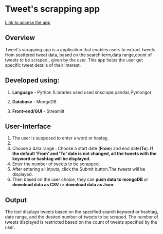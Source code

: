 # Tweet's scrapping app #

[Link to access the app](https://arthimurali-twitter-scrapping-tool.hf.space/)

**Overview**
------------
Tweet's scrapping app is a application that enables users to extract tweets from scattered tweet data, based on the search term,data range,count of tweets to be scraped , given by the user. This app  helps the user get specific tweet details of their interest.

**Developed using:**
------------
1. **Language** - Python (Libraries used used snscrape,pandas,Pymongo)

2. **Database** - MongoDB
 
3. **Front-end/GUI** - Streamlit


**User-Interface**
------------
1. The user is supposed to enter a word or hastag.
2. 
3. Choose a data range : Choose a start date (**From**) and end date(**To**). **If the default 'From' and 'To' date is not changed, all the tweets with the keyword or hashtag will be displayed.**
5. Enter the number of tweets to be scrapped.
6. After entering all inputs, click the Submit button.The tweets will be displayed.
7. Then based on the user choice, they can **push data to mongoDB** or **download data as CSV** or **download data as Json**.

**Output**
------------
The tool displays tweets based on the specified search keyword or hashtag, date range, and the desired number of tweets to be scraped. The number of tweets displayed is restricted based on the count of tweets specified by the user.

